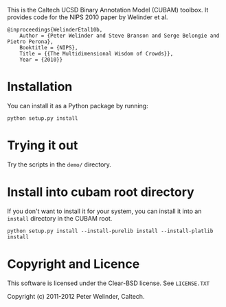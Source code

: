 This is the Caltech UCSD Binary Annotation Model (CUBAM) toolbox. 
It provides code for the NIPS 2010 paper by Welinder et al.

    @inproceedings{WelinderEtal10b,
        Author = {Peter Welinder and Steve Branson and Serge Belongie and Pietro Perona},
        Booktitle = {NIPS},
        Title = {{The Multidimensional Wisdom of Crowds}},
        Year = {2010}}

# Installation #

You can install it as a Python package by running:

    python setup.py install

# Trying it out #

Try the scripts in the `demo/` directory.

# Install into cubam root directory #

If you don't want to install it for your system, you can install it into an `install` directory in the CUBAM root.

    python setup.py install --install-purelib install --install-platlib install

# Copyright and Licence #

This software is licensed under the Clear-BSD license. See `LICENSE.TXT`

Copyright (c) 2011-2012 Peter Welinder, Caltech.
